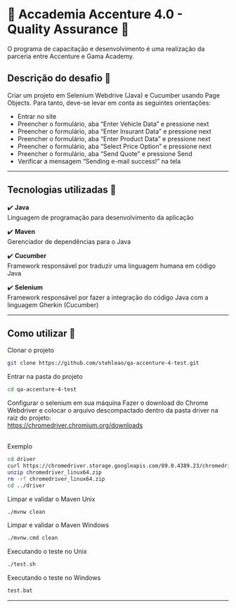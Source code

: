 # :pushpin: Accademia Accenture 4.0 - Quality Assurance :pushpin:

O programa de capacitação e desenvolvimento é uma realização da parceria entre Accenture e Gama Academy.

## Descrição do desafio :page_with_curl:

Criar um projeto em Selenium Webdrive (Java) e Cucumber usando Page Objects. Para tanto, deve-se levar em conta as seguintes orientações:

<ul>
  <li>Entrar no site <http://sampleapp.tricentis.com/101/app.php></li>
  <li>Preencher o formulário, aba “Enter Vehicle Data” e pressione next</li>
  <li>Preencher o formulário, aba “Enter Insurant Data” e pressione next</li>
  <li>Preencher o formulário, aba “Enter Product Data” e pressione next</li>
  <li>Preencher o formulário, aba “Select Price Option” e pressione next</li>
  <li>Preencher o formulário, aba “Send Quote” e pressione Send</li>
  <li>Verificar a mensagem “Sending e-mail success!” na tela</li>
</ul>

--------------------------------------------------------------------------------

## Tecnologias utilizadas :wrench:

:heavy_check_mark: <b>Java</b> <br>
Linguagem de programação para desenvolvimento da aplicação <br>

:heavy_check_mark: <b>Maven</b> <br>
Gerenciador de dependências para o Java <br>

:heavy_check_mark: <b>Cucumber</b> <br>
Framework responsável por traduzir uma linguagem humana em código Java <br>

:heavy_check_mark: <b>Selenium</b> <br>
Framework responsável por fazer a integração do código Java com a linguagem Gherkin (Cucumber) <br>

--------------------------------------------------------------------------------

## Como utilizar :paperclip:

Clonar o projeto
```bash
git clone https://github.com/stehleao/qa-accenture-4-test.git
```

Entrar na pasta do projeto
```bash
cd qa-accenture-4-test
```

Configurar o selenium em sua máquina
Fazer o download do Chrome Webdriver e colocar o arquivo descompactado dentro da pasta driver na raíz do projeto: <br>https://chromedriver.chromium.org/downloads</br>

<br>Exemplo</br>
```bash
cd driver
curl https://chromedriver.storage.googleapis.com/89.0.4389.23/chromedriver_linux64.zip
unzip chromedriver_linux64.zip
rm -rf chromedriver_linux64.zip
cd ../driver
```

Limpar e validar o Maven Unix
```bash
./mvnw clean
```

Limpar e validar o Maven Windows
```bash
./mvnw.cmd clean
```

Executando o teste no Unix
```bash
./test.sh
```
Executando o teste no Windows
```bash
test.bat
```






--------------------------------------------------------------------------------
